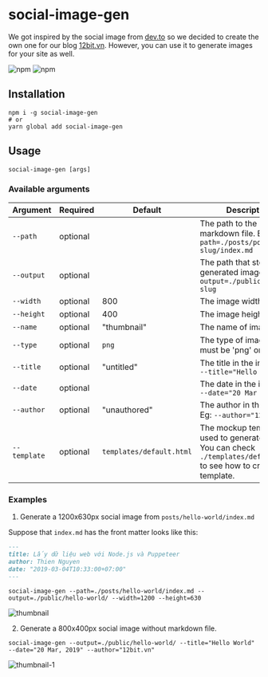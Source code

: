 # social-image-gen

We got inspired by the social image from [dev.to](https://dev.to) so we decided to create the own one for our blog [12bit.vn](https://12bit.vn). However, you can use it to generate images for your site as well.

![npm](https://img.shields.io/npm/v/social-image-gen.svg)
![npm](https://img.shields.io/npm/dw/social-image-gen.svg)

## Installation

```
npm i -g social-image-gen
# or
yarn global add social-image-gen
```

## Usage

```
social-image-gen [args]
```

### Available arguments

| Argument | Required  | Default|Description|
|----------|----------|-----|------|
| `--path` |optional| |The path to the markdown file. Eg: `--path=./posts/post-slug/index.md` |
| `--output` |optional| |The path that stores the generated image. Eg: `--output=./public/post-slug`   |
|`--width`|optional|800|The image width.|
|`--height`|optional|400| The image height.|
|`--name`|optional|"thumbnail"|The name of image.|
|`--type`|optional|`png`|The type of image. It's must be 'png' or 'jpeg'|
|`--title`|optional|"untitled"| The title in the image. Eg: `--title="Hello World"`|
|`--date`|optional|| The date in the image. Eg: `--date="20 Mar 2019"`|
|`--author`|optional|"unauthored"| The author in the image. Eg: `--author="12bit.vn"`|
|`--template`|optional|`templates/default.html`| The mockup template is used to generate image. You can check `./templates/default.html` to see how to create a template.|

### Examples

1. Generate a 1200x630px social image from `posts/hello-world/index.md`

Suppose that `index.md` has the front matter looks like this:

```markdown
---
title: Lấy dữ liệu web với Node.js và Puppeteer
author: Thien Nguyen
date: "2019-03-04T10:33:00+07:00"
---
```

```
social-image-gen --path=./posts/hello-world/index.md --output=./public/hello-world/ --width=1200 --height=630
```

![thumbnail](https://user-images.githubusercontent.com/3280351/54678731-55b9c300-4b38-11e9-9311-3ae3ed0a0676.png)


2. Generate a 800x400px social image without markdown file.

```
social-image-gen --output=./public/hello-world/ --title="Hello World" --date="20 Mar, 2019" --author="12bit.vn"
```

![thumbnail-1](https://user-images.githubusercontent.com/3280351/54678733-56525980-4b38-11e9-9f07-5d874ee3a2a6.png)
